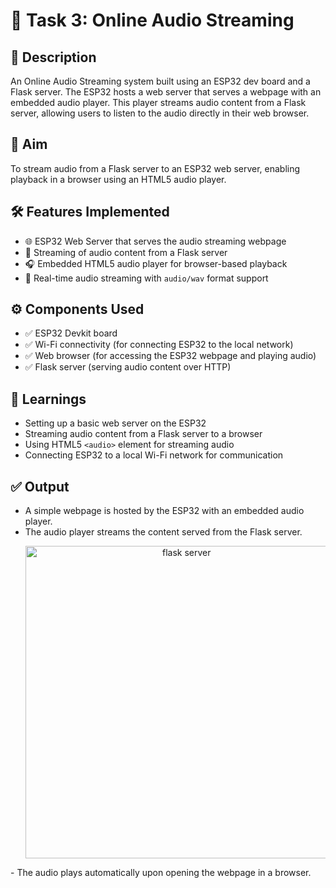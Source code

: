 # 📌 Task 3: Online Audio Streaming

## 📖 Description
An Online Audio Streaming system built using an ESP32 dev board and a Flask server. The ESP32 hosts a web server that serves a webpage with an embedded audio player. This player streams audio content from a Flask server, allowing users to listen to the audio directly in their web browser.

## 🎯 Aim
To stream audio from a Flask server to an ESP32 web server, enabling playback in a browser using an HTML5 audio player.

## 🛠️ Features Implemented
- 🌐 ESP32 Web Server that serves the audio streaming webpage
- 🎵 Streaming of audio content from a Flask server
- 🎧 Embedded HTML5 audio player for browser-based playback
- 🔄 Real-time audio streaming with `audio/wav` format support

## ⚙️ Components Used
- ✅ ESP32 Devkit board
- ✅ Wi-Fi connectivity (for connecting ESP32 to the local network)
- ✅ Web browser (for accessing the ESP32 webpage and playing audio)
- ✅ Flask server (serving audio content over HTTP)

## 🧠 Learnings
- Setting up a basic web server on the ESP32
- Streaming audio content from a Flask server to a browser
- Using HTML5 `<audio>` element for streaming audio
- Connecting ESP32 to a local Wi-Fi network for communication

## ✅ Output
- A simple webpage is hosted by the ESP32 with an embedded audio player.
- The audio player streams the content served from the Flask server.
  <p align="center">
  <img src="../images/llive_audio_streaming/" alt="flask server" width="500"/>
</p>
- The audio plays automatically upon opening the webpage in a browser.
